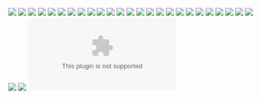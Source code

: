 ![](./IMAGES3/x02.jpg)
![](./IMAGES3/z01.png)
![](./IMAGES3/z02.jpg)
![](./IMAGES3/x01.jpg)
![](./IMAGES3/x03.jpg)
![](./IMAGES3/z03.png)
![](./IMAGES3/z04.png)
![](./IMAGES3/z05.png)
![](./IMAGES3/z06.png)
![](./IMAGES3/z07.png)
![](./IMAGES3/z08.png)
![](./IMAGES3/z09.png)
![](./IMAGES3/z10.png)
![](./IMAGES3/z11.png)
![](./IMAGES3/z12.png)
![](./IMAGES3/z13.png)
![](./IMAGES3/z14.png)
![](./IMAGES3/z15.png)
![](./IMAGES3/z16.png)
![](./IMAGES3/z17.png)
![](./IMAGES3/z18.png)
![](./IMAGES3/z19.png)
![](./IMAGES3/z20.png)
![](./IMAGES3/z21.png)
![](./IMAGES3/z22.png)
![](./IMAGES3/z23.png)
![](./IMAGES3/z24.png)
![](./IMAGES3/IO01.xlsx)


